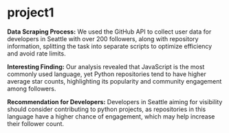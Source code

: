 # project1
**Data Scraping Process:** We used the GitHub API to collect user data for developers in Seattle with over 200 followers, along with repository information, splitting the task into separate scripts to optimize efficiency and avoid rate limits.

**Interesting Finding:** Our analysis revealed that JavaScript is the most commonly used language, yet Python repositories tend to have higher average star counts, highlighting its popularity and community engagement among followers.

**Recommendation for Developers:** Developers in Seattle aiming for visibility should consider contributing to python projects, as repositories in this language have a higher chance of engagement, which may help increase their follower count.

